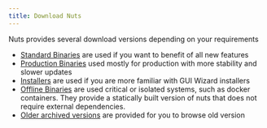 ```yaml
---
title: Download Nuts
---
```



Nuts provides several download versions depending on your requirements

* [Standard Binaries](#downloadPreview) are used if you want to benefit of all new features
* [Production Binaries](#downloadStable) used mostly for production with more stability and slower updates
* [Installers](#downloadInstaller) are used if you are more familiar with GUI Wizard installers
* [Offline Binaries](#downloadAppFull) are used critical or isolated systems, such as docker containers. They provide a statically built version of nuts that does not require external dependencies.
* [Older archived versions](#downloadArchive) are provided for you to browse old version
